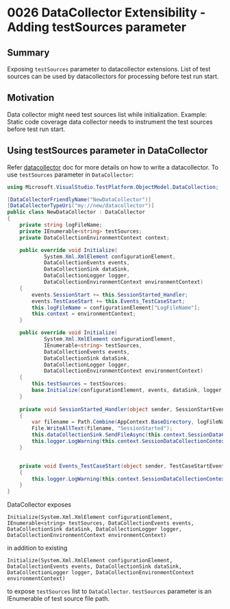 # 0026 DataCollector Extensibility - Adding testSources parameter

## Summary
Exposing `testSources` parameter to datacollector extensions. List of test sources can be used by datacollectors for processing before test run start.

## Motivation
Data collector might need test sources list while initialization. Example: Static code coverage data collector needs to instrument the test sources before test run start.

## Using testSources parameter in DataCollector

Refer [datacollector](https://github.com/Microsoft/vstest/tree/master/test/TestAssets/OutOfProcDataCollector) doc for more details on how to write a datacollector.
To use `testSources` parameter in `DataCollector`:

```csharp
using Microsoft.VisualStudio.TestPlatform.ObjectModel.DataCollection;

[DataCollectorFriendlyName("NewDataCollector")]
[DataCollectorTypeUri("my://new/datacollector")]
public class NewDataCollector : DataCollector
{
    private string logFileName;
	private IEnumerable<string> testSources;
    private DataCollectionEnvironmentContext context;

    public override void Initialize(
            System.Xml.XmlElement configurationElement,
            DataCollectionEvents events,
            DataCollectionSink dataSink,
            DataCollectionLogger logger,
            DataCollectionEnvironmentContext environmentContext)
    {
        events.SessionStart += this.SessionStarted_Handler;
        events.TestCaseStart += this.Events_TestCaseStart;
        this.logFileName = configurationElement["LogFileName"];
		this.context = environmentContext;
    }

	public override void Initialize(
            System.Xml.XmlElement configurationElement,
			IEnumerable<string> testSources,
            DataCollectionEvents events,
            DataCollectionSink dataSink,
            DataCollectionLogger logger,
            DataCollectionEnvironmentContext environmentContext)
    {
		this.testSources = testSources;
		base.Initialize(configurationElement, events, dataSink, logger, environmentContext);
    }
    
    private void SessionStarted_Handler(object sender, SessionStartEventArgs args)
    {
        var filename = Path.Combine(AppContext.BaseDirectory, logFileName);
        File.WriteAllText(filename, "SessionStarted");
        this.dataCollectionSink.SendFileAsync(this.context.SessionDataCollectionContext, filename, true);
        this.logger.LogWarning(this.context.SessionDataCollectionContext, "SessionStarted");
    }


    private void Events_TestCaseStart(object sender, TestCaseStartEventArgs e)
    {
        this.logger.LogWarning(this.context.SessionDataCollectionContext, "TestCaseStarted " + e.TestCaseName);
    }
}
```
DataCollector exposes

`Initialize(System.Xml.XmlElement configurationElement, IEnumerable<string> testSources, DataCollectionEvents events, DataCollectionSink dataSink, DataCollectionLogger logger, DataCollectionEnvironmentContext environmentContext)`

in addition to existing

`Initialize(System.Xml.XmlElement configurationElement, DataCollectionEvents events, DataCollectionSink dataSink, DataCollectionLogger logger, DataCollectionEnvironmentContext environmentContext)`

to expose `testSources` list to `DataCollector`.
`testSources` parameter is an IEnumerable of test source file path.
